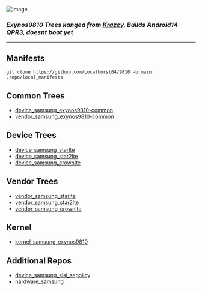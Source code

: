 ![image](https://external-content.duckduckgo.com/iu/?u=https%3A%2F%2Fwww.techcenturion.com%2Fwp-content%2Fuploads%2F2018%2F05%2FExynos-9810.jpg&f=1&nofb=1&ipt=e9c52e522bf13cb900d1d2cbcee68f2f711bd7648c65422c3cf229259aaccfc2&ipo=images)
### *Exynos9810 Trees kanged from [Krazey](https://github.com/ExyHyperBrick). Builds Android14 QPR3, doesnt boot yet*

---

## Manifests
``` 
git clone https://github.com/Localhorst04/9810 -b main .repo/local_manifests
```

## Common Trees
- [device_samsung_exynos9810-common](https://github.com/Localhorst04/device_samsung_exynos9810-common/)
- [vendor_samsung_exynos9810-common](https://github.com/Localhorst04/vendor_samsung_exynos9810-common/)

## Device Trees
- [device_samsung_starlte](https://github.com/Localhorst04/device_samsung_starlte/)
- [device_samsung_star2lte](https://github.com/Localhorst04/device_samsung_star2lte/)
- [device_samsung_crownlte](https://github.com/Localhorst04/device_samsung_crownlte/)

## Vendor Trees
- [vendor_samsung_starlte](https://github.com/Localhorst04/vendor_samsung_starlte/)
- [vendor_samsung_star2lte](https://github.com/Localhorst04/vendor_samsung_star2lte/)
- [vendor_samsung_crownlte](https://github.com/Localhorst04/vendor_samsung_crownlte/)

## Kernel
- [kernel_samsung_exynos9810](https://github.com/Localhorst04/kernel_samsung_exynos9810/)

## Additional Repos
- [device_samsung_slsi_sepolicy](https://github.com/LineageOS/android_device_samsung_slsi_sepolicy)
- [hardware_samsung](https://github.com/LineageOS/android_hardware_samsung)
